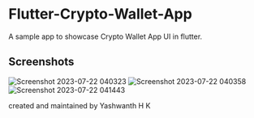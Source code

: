 # Flutter-Crypto-Wallet-App

A sample app to showcase Crypto Wallet App UI in flutter.


## Screenshots


![Screenshot 2023-07-22 040323](https://github.com/BOSSHK-SPEC/Flutter-Crypto-App/assets/84731518/0a03115c-8b9c-44c5-ba1d-760f5cae3b03)
![Screenshot 2023-07-22 040358](https://github.com/BOSSHK-SPEC/Flutter-Crypto-App/assets/84731518/2d792e93-cf5d-4d1b-a2cb-7cc73274e014)
![Screenshot 2023-07-22 041443](https://github.com/BOSSHK-SPEC/Flutter-Crypto-App/assets/84731518/7218bc0c-7e71-4591-8d71-a55e417083e3)

created and maintained by
Yashwanth H K
